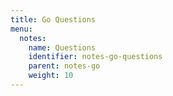 ```yaml
---
title: Go Questions
menu:
  notes:
    name: Questions
    identifier: notes-go-questions
    parent: notes-go
    weight: 10
---
```

